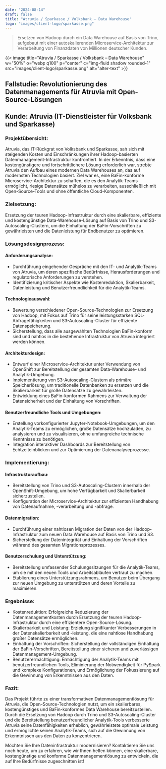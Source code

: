 ```yaml
---
date: "2024-08-14"
draft: false
title: "Atruvia / Sparkasse / Volksbank – Data Warehouse"
logo: "images/client-logo/sparkasse.png"
---
```



> Ersetzen von Hadoop durch ein Data Warehouse auf Basis von Trino, aufgebaut mit einer autoskalierenden Microservice-Architektur zur Verarbeitung von Finanzdaten von Millionen deutscher Kunden.

{{< image title="Atruvia / Sparkasse / Volksbank – Data Warehouse" w="50%" o="webp q100" p="center" c="img-fluid shadow rounded-1" src="images/client-logo/sparkasse.png" alt="alter-text" >}}

## Fallstudie: Revolutionierung des Datenmanagements für Atruvia mit Open-Source-Lösungen

## Kunde: Atruvia (IT-Dienstleister für Volksbank und Sparkasse)

### Projektübersicht:

Atruvia, das IT-Rückgrat von Volksbank und Sparkasse, sah sich mit steigenden Kosten und Einschränkungen ihrer Hadoop-basierten Datenmanagement-Infrastruktur konfrontiert. In der Erkenntnis, dass eine kostengünstigere und fortschrittlichere Lösung erforderlich war, strebte Atruvia den Aufbau eines modernen Data Warehouses an, das auf modernsten Technologien basiert. Ziel war es, eine BaFin-konforme Microservice-Architektur zu schaffen, die es den Analytik-Teams ermöglicht, riesige Datensätze mühelos zu verarbeiten, ausschließlich mit Open-Source-Tools und ohne öffentliche Cloud-Komponenten.

### Zielsetzung:

Ersetzung der teuren Hadoop-Infrastruktur durch eine skalierbare, effiziente und kostengünstige Data-Warehouse-Lösung auf Basis von Trino und S3-Autoscaling-Clustern, um die Einhaltung der BaFin-Vorschriften zu gewährleisten und die Datenleistung für Endbenutzer zu optimieren.

### Lösungsdesignprozess:

#### Anforderungsanalyse:

- Durchführung eingehender Gespräche mit den IT- und Analytik-Teams von Atruvia, um deren spezifische Bedürfnisse, Herausforderungen und regulatorische Anforderungen zu verstehen.
- Identifizierung kritischer Aspekte wie Kostenreduktion, Skalierbarkeit, Datenleistung und Benutzerfreundlichkeit für die Analytik-Teams.

#### Technologieauswahl:

- Bewertung verschiedener Open-Source-Technologien zur Ersetzung von Hadoop, mit Fokus auf Trino für seine leistungsstarken SQL-Abfragefähigkeiten und S3-Autoscaling-Cluster für effiziente Datenspeicherung.
- Sicherstellung, dass alle ausgewählten Technologien BaFin-konform sind und nahtlos in die bestehende Infrastruktur von Atruvia integriert werden können.

#### Architekturdesign:

- Entwurf einer Microservice-Architektur unter Verwendung von OpenShift zur Bereitstellung der gesamten Data-Warehouse- und Analytik-Umgebung.
- Implementierung von S3-Autoscaling-Clustern als primäre Speicherlösung, um traditionelle Datenbanken zu ersetzen und die Skalierbarkeit für große Datensätze zu gewährleisten.
- Entwicklung eines BaFin-konformen Rahmens zur Verwaltung der Datensicherheit und der Einhaltung von Vorschriften.

#### Benutzerfreundliche Tools und Umgebungen:

- Erstellung vorkonfigurierter Jupyter-Notebook-Umgebungen, um den Analytik-Teams zu ermöglichen, große Datensätze hochzuladen, zu analysieren und zu visualisieren, ohne umfangreiche technische Kenntnisse zu benötigen.
- Integration interaktiver Dashboards zur Bereitstellung von Echtzeiteinblicken und zur Optimierung der Datenanalyseprozesse.

### Implementierung:

#### Infrastrukturaufbau:

- Bereitstellung von Trino und S3-Autoscaling-Clustern innerhalb der OpenShift-Umgebung, um hohe Verfügbarkeit und Skalierbarkeit sicherzustellen.
- Konfiguration der Microservice-Architektur zur effizienten Handhabung von Datenaufnahme, -verarbeitung und -abfrage.

#### Datenmigration:

- Durchführung einer nahtlosen Migration der Daten von der Hadoop-Infrastruktur zum neuen Data Warehouse auf Basis von Trino und S3.
- Sicherstellung der Datenintegrität und Einhaltung der Vorschriften während des gesamten Migrationsprozesses.

#### Benutzerschulung und Unterstützung:

- Bereitstellung umfassender Schulungssitzungen für die Analytik-Teams, um sie mit den neuen Tools und Arbeitsabläufen vertraut zu machen.
- Etablierung eines Unterstützungsrahmens, um Benutzer beim Übergang zur neuen Umgebung zu unterstützen und deren Vorteile zu maximieren.

### Ergebnisse:

- Kostenreduktion: Erfolgreiche Reduzierung der Datenmanagementkosten durch Ersetzung der teuren Hadoop-Infrastruktur durch eine effizientere Open-Source-Lösung.
- Skalierbarkeit und Leistung: Erzielung signifikanter Verbesserungen in der Datenskalierbarkeit und -leistung, die eine nahtlose Handhabung großer Datensätze ermöglichen.
- Einhaltung der Vorschriften: Sicherstellung der vollständigen Einhaltung der BaFin-Vorschriften, Bereitstellung einer sicheren und zuverlässigen Datenmanagement-Umgebung.
- Benutzerermächtigung: Ermächtigung der Analytik-Teams mit benutzerfreundlichen Tools, Eliminierung der Notwendigkeit für PySpark und komplexe Konfigurationen, und Ermöglichung der Fokussierung auf die Gewinnung von Erkenntnissen aus den Daten.

### Fazit:

Das Projekt führte zu einer transformativen Datenmanagementlösung für Atruvia, die Open-Source-Technologien nutzt, um ein skalierbares, kostengünstiges und BaFin-konformes Data Warehouse bereitzustellen. Durch die Ersetzung von Hadoop durch Trino und S3-Autoscaling-Cluster und die Bereitstellung benutzerfreundlicher Analytik-Tools verbesserte Atruvia seine Datenfähigkeiten erheblich, gewährleistete optimale Leistung und ermöglichte seinen Analytik-Teams, sich auf die Gewinnung von Erkenntnissen aus den Daten zu konzentrieren.

Möchten Sie Ihre Dateninfrastruktur modernisieren? Kontaktieren Sie uns noch heute, um zu erfahren, wie wir Ihnen helfen können, eine skalierbare, kostengünstige und konforme Datenmanagementlösung zu entwickeln, die auf Ihre Bedürfnisse zugeschnitten ist!